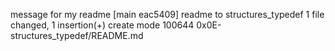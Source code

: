 message for my readme
[main eac5409] readme to structures_typedef
 1 file changed, 1 insertion(+)
 create mode 100644 0x0E-structures_typedef/README.md
